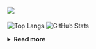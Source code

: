 ![](https://komarev.com/ghpvc/?username=chck&color=blueviolet)

<p align="left"> 
  <img alt="Top Langs" align="center" height="150" src="https://github-readme-stats-nine-umber-51.vercel.app/api/top-langs/?username=chck&layout=compact&count_private=true&show_icons=true&show_icons=true&theme=buefy" />
  <img alt="GitHub Stats" align="center" height="150" src="https://github-readme-stats-nine-umber-51.vercel.app/api?username=chck&count_private=true&show_icons=true&show_icons=true&theme=buefy" />
</p>

<details>
  <summary><b>Read more</b></summary>
  <br>

  <!--START_SECTION:waka-->
**🐱 My GitHub Data** 

> 📦 67.6 kB Used in GitHub's Storage 
 > 
> 🏆 361 Contributions in the Year 2023
 > 
> 💼 Opted to Hire
 > 
> 📜 134 Public Repositories 
 > 
> 🔑 19 Private Repositories 
 > 
**I'm a Night 🦉** 

```text
🌞 Morning                1221 commits        ████░░░░░░░░░░░░░░░░░░░░░   15.86 % 
🌆 Daytime                1974 commits        ██████░░░░░░░░░░░░░░░░░░░   25.64 % 
🌃 Evening                2123 commits        ███████░░░░░░░░░░░░░░░░░░   27.58 % 
🌙 Night                  2381 commits        ████████░░░░░░░░░░░░░░░░░   30.93 % 
```
📅 **I'm Most Productive on Monday** 

```text
Monday                   1739 commits        ██████░░░░░░░░░░░░░░░░░░░   22.59 % 
Tuesday                  1615 commits        █████░░░░░░░░░░░░░░░░░░░░   20.98 % 
Wednesday                1086 commits        ████░░░░░░░░░░░░░░░░░░░░░   14.11 % 
Thursday                 1416 commits        █████░░░░░░░░░░░░░░░░░░░░   18.39 % 
Friday                   758 commits         ██░░░░░░░░░░░░░░░░░░░░░░░   09.85 % 
Saturday                 368 commits         █░░░░░░░░░░░░░░░░░░░░░░░░   04.78 % 
Sunday                   717 commits         ██░░░░░░░░░░░░░░░░░░░░░░░   09.31 % 
```


📊 **This Week I Spent My Time On** 

```text
💬 Programming Languages: 
Other                    32 hrs 34 mins      ███████████████████░░░░░░   77.99 % 
TypeScript               4 hrs 58 mins       ███░░░░░░░░░░░░░░░░░░░░░░   11.90 % 
Rust                     1 hr 53 mins        █░░░░░░░░░░░░░░░░░░░░░░░░   04.54 % 
JavaScript               42 mins             ░░░░░░░░░░░░░░░░░░░░░░░░░   01.71 % 
Markdown                 24 mins             ░░░░░░░░░░░░░░░░░░░░░░░░░   00.96 % 

🔥 Editors: 
Chrome                   32 hrs 31 mins      ███████████████████░░░░░░   77.88 % 
WebStorm                 6 hrs 1 min         ████░░░░░░░░░░░░░░░░░░░░░   14.43 % 
CLion                    2 hrs 6 mins        █░░░░░░░░░░░░░░░░░░░░░░░░   05.04 % 
Neovim                   1 hr 3 mins         █░░░░░░░░░░░░░░░░░░░░░░░░   02.55 % 
Obsidian                 2 mins              ░░░░░░░░░░░░░░░░░░░░░░░░░   00.09 % 
```

**I Mostly Code in Python** 

```text
Python                   40 repos            ████████░░░░░░░░░░░░░░░░░   32.00 % 
Jupyter Notebook         20 repos            ████░░░░░░░░░░░░░░░░░░░░░   16.00 % 
Rust                     7 repos             █░░░░░░░░░░░░░░░░░░░░░░░░   05.60 % 
Dockerfile               4 repos             █░░░░░░░░░░░░░░░░░░░░░░░░   03.20 % 
Shell                    3 repos             █░░░░░░░░░░░░░░░░░░░░░░░░   02.40 % 
```



**Timeline**

![Lines of Code chart](https://raw.githubusercontent.com/chck/chck/main/assets/bar_graph.png)


 Last Updated on 2023-07-16 02:16 UTC
<!--END_SECTION:waka-->
</details>

